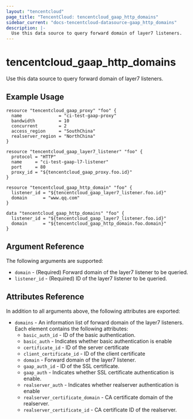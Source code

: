 ```yaml
---
layout: "tencentcloud"
page_title: "TencentCloud: tencentcloud_gaap_http_domains"
sidebar_current: "docs-tencentcloud-datasource-gaap_http_domains"
description: |-
  Use this data source to query forward domain of layer7 listeners.
---
```


# tencentcloud_gaap_http_domains

Use this data source to query forward domain of layer7 listeners.

## Example Usage

```hcl
resource "tencentcloud_gaap_proxy" "foo" {
  name              = "ci-test-gaap-proxy"
  bandwidth         = 10
  concurrent        = 2
  access_region     = "SouthChina"
  realserver_region = "NorthChina"
}

resource "tencentcloud_gaap_layer7_listener" "foo" {
  protocol = "HTTP"
  name     = "ci-test-gaap-l7-listener"
  port     = 80
  proxy_id = "${tencentcloud_gaap_proxy.foo.id}"
}

resource "tencentcloud_gaap_http_domain" "foo" {
  listener_id = "${tencentcloud_gaap_layer7_listener.foo.id}"
  domain      = "www.qq.com"
}

data "tencentcloud_gaap_http_domains" "foo" {
  listener_id = "${tencentcloud_gaap_layer7_listener.foo.id}"
  domain      = "${tencentcloud_gaap_http_domain.foo.domain}"
}
```

## Argument Reference

The following arguments are supported:

* `domain` - (Required) Forward domain of the layer7 listener to be queried.
* `listener_id` - (Required) ID of the layer7 listener to be queried.

## Attributes Reference

In addition to all arguments above, the following attributes are exported:

* `domains` - An information list of forward domain of the layer7 listeners. Each element contains the following attributes:
  * `basic_auth_id` - ID of the basic authentication.
  * `basic_auth` - Indicates whether basic authentication is enable
  * `certificate_id` - ID of the server certificate
  * `client_certificate_id` - ID of the client certificate
  * `domain` - Forward domain of the layer7 listener.
  * `gaap_auth_id` - ID of the SSL certificate.
  * `gaap_auth` - Indicates whether SSL certificate authentication is enable.
  * `realserver_auth` - Indicates whether realserver authentication is enable
  * `realserver_certificate_domain` - CA certificate domain of the realserver.
  * `realserver_certificate_id` - CA certificate ID of the realserver.


